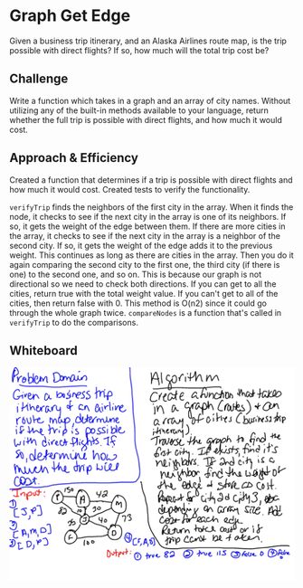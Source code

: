 # Graph Get Edge
Given a business trip itinerary, and an Alaska Airlines route map, is the trip possible with direct flights? If so, how much will the total trip cost be?

## Challenge
Write a function which takes in a graph and an array of city names. Without utilizing any of the built-in methods available to your language, return whether the full trip is possible with direct flights, and how much it would cost.



## Approach & Efficiency
Created a function that determines if a trip is possible with direct flights and how much it would cost. Created tests to verify the functionality. 

`verifyTrip` finds the neighbors of the first city in the array. When it finds the node, it checks to see if the next city in the array is one of its neighbors. If so, it gets the weight of the edge between them. If there are more cities in the array, it checks to see if the next city in the array is a neighbor of the second city. If so, it gets the weight of the edge adds it to the previous weight. This continues as long as there are cities in the array. Then you do it again comparing the second city to the first one, the third city (if there is one) to the second one, and so on. This is because our graph is not directional so we need to check both directions. If you can get to all the cities, return true with the total weight value. If you can't get to all of the cities, then return false with 0. This method is O(n2) since it could go through the whole graph twice. `compareNodes` is a function that's called in `verifyTrip` to do the comparisons.


## Whiteboard
![whiteboard](get-edge.jpg)
